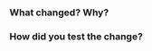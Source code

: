 ### What changed? Why?
<!-- Please describe the change and why you made it. -->

### How did you test the change?
<!-- Please describe how the change was tested. -->
